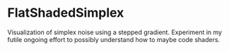# FlatShadedSimplex
Visualization of simplex noise using a stepped gradient. Experiment in my futile ongoing effort to possibly understand how to maybe code shaders. 
